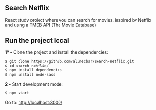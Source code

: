 ## Search Netflix

React study project where you can search for movies, inspired by Netflix and using a TMDB API (The Movie Database)

## Run the project local

**1º -** Clone the project and install the dependencies:

```sh
$ git clone https://github.com/alinecbsr/search-netflix.git
$ cd search-netflix/
$ npm install dependencies
$ npm install node-sass
```

**2 -** Start development mode:

```sh
$ npm start
```

Go to: [http://localhost:3000/](http://localhost:3000/)
